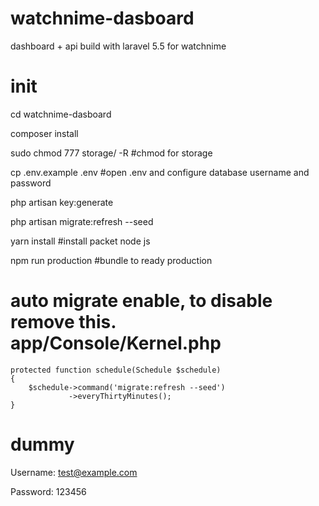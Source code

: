 # watchnime-dasboard
dashboard + api build with laravel 5.5 for watchnime

# init

cd watchnime-dasboard

composer install

sudo chmod 777 storage/ -R #chmod for storage

cp .env.example .env #open .env and configure database username and password

php artisan key:generate

php artisan migrate:refresh --seed

yarn install #install packet node js

npm run production #bundle to ready production


# auto migrate enable, to disable remove this. app/Console/Kernel.php

    protected function schedule(Schedule $schedule)
    {
        $schedule->command('migrate:refresh --seed')
                 ->everyThirtyMinutes();
    }

    
    
# dummy
Username: test@example.com

Password: 123456
